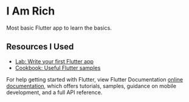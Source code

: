 # I Am Rich

Most basic Flutter app to learn the basics.

## Resources I Used

- [Lab: Write your first Flutter app](https://flutter.dev/docs/get-started/codelab)
- [Cookbook: Useful Flutter samples](https://flutter.dev/docs/cookbook)

For help getting started with Flutter, view Flutter Documentation
[online documentation](https://flutter.dev/docs), which offers tutorials,
samples, guidance on mobile development, and a full API reference.

